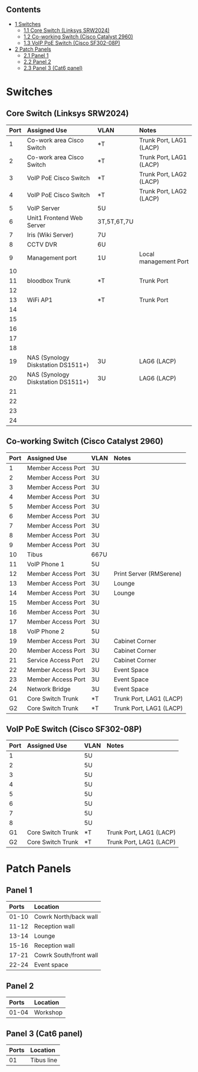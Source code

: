 Contents
--------

-   [1 Switches](#Switches)
    -   [1.1 Core Switch (Linksys SRW2024)](#Core_Switch_.28Linksys_SRW2024.29)
    -   [1.2 Co-working Switch (Cisco Catalyst 2960)](#Co-working_Switch_.28Cisco_Catalyst_2960.29)
    -   [1.3 VoIP PoE Switch (Cisco SF302-08P)](#VoIP_PoE_Switch_.28Cisco_SF302-08P.29)
-   [2 Patch Panels](#Patch_Panels)
    -   [2.1 Panel 1](#Panel_1)
    -   [2.2 Panel 2](#Panel_2)
    -   [2.3 Panel 3 (Cat6 panel)](#Panel_3_.28Cat6_panel.29)

Switches
========

Core Switch (Linksys SRW2024)
-----------------------------

|Port|Assigned Use|VLAN|Notes|
|:---|:-----------|:---|:----|
|1|Co-work area Cisco Switch|\*T|Trunk Port, LAG1 (LACP)|
|2|Co-work area Cisco Switch|\*T|Trunk Port, LAG1 (LACP)|
|3|VoIP PoE Cisco Switch|\*T|Trunk Port, LAG2 (LACP)|
|4|VoIP PoE Cisco Switch|\*T|Trunk Port, LAG2 (LACP)|
|5|VoIP Server|5U||
|6|Unit1 Frontend Web Server|3T,5T,6T,7U||
|7|Iris (Wiki Server)|7U||
|8|CCTV DVR|6U||
|9|Management port|1U|Local management Port|
|10||||
|11|bloodbox Trunk|\*T|Trunk Port|
|12||||
|13|WiFi AP1|\*T|Trunk Port|
|14||||
|15||||
|16||||
|17||||
|18||||
|19|NAS (Synology Diskstation DS1511+)|3U|LAG6 (LACP)|
|20|NAS (Synology Diskstation DS1511+)|3U|LAG6 (LACP)|
|21||||
|22||||
|23||||
|24||||

Co-working Switch (Cisco Catalyst 2960)
---------------------------------------

|Port|Assigned Use|VLAN|Notes|
|:---|:-----------|:---|:----|
|1|Member Access Port|3U||
|2|Member Access Port|3U||
|3|Member Access Port|3U||
|4|Member Access Port|3U||
|5|Member Access Port|3U||
|6|Member Access Port|3U||
|7|Member Access Port|3U||
|8|Member Access Port|3U||
|9|Member Access Port|3U||
|10|Tibus|667U||
|11|VoIP Phone 1|5U||
|12|Member Access Port|3U|Print Server (RMSerene)|
|13|Member Access Port|3U|Lounge|
|14|Member Access Port|3U|Lounge|
|15|Member Access Port|3U||
|16|Member Access Port|3U||
|17|Member Access Port|3U||
|18|VoIP Phone 2|5U||
|19|Member Access Port|3U|Cabinet Corner|
|20|Member Access Port|3U|Cabinet Corner|
|21|Service Access Port|2U|Cabinet Corner|
|22|Member Access Port|3U|Event Space|
|23|Member Access Port|3U|Event Space|
|24|Network Bridge|3U|Event Space|
|G1|Core Switch Trunk|\*T|Trunk Port, LAG1 (LACP)|
|G2|Core Switch Trunk|\*T|Trunk Port, LAG1 (LACP)|

VoIP PoE Switch (Cisco SF302-08P)
---------------------------------

|Port|Assigned Use|VLAN|Notes|
|:---|:-----------|:---|:----|
|1||5U||
|2||5U||
|3||5U||
|4||5U||
|5||5U||
|6||5U||
|7||5U||
|8||5U||
|G1|Core Switch Trunk|\*T|Trunk Port, LAG1 (LACP)|
|G2|Core Switch Trunk|\*T|Trunk Port, LAG1 (LACP)|

Patch Panels
============

Panel 1
-------

|Ports|Location|
|:----|:-------|
|01-10|Cowrk North/back wall|
|11-12|Reception wall|
|13-14|Lounge|
|15-16|Reception wall|
|17-21|Cowrk South/front wall|
|22-24|Event space|

Panel 2
-------

|Ports|Location|
|:----|:-------|
|01-04|Workshop|

Panel 3 (Cat6 panel)
--------------------

|Ports|Location|
|:----|:-------|
|01|Tibus line|
